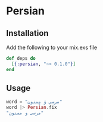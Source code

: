 # Persian

## Installation

Add the following to your mix.exs file
```elixir
def deps do
  [{:persian, "~> 0.1.0"}]
end
```



## Usage

```elixir
word = "مرسي ؤ مٍمنون"
word |> Persian.fix
"مرسی و ممنون"
```
